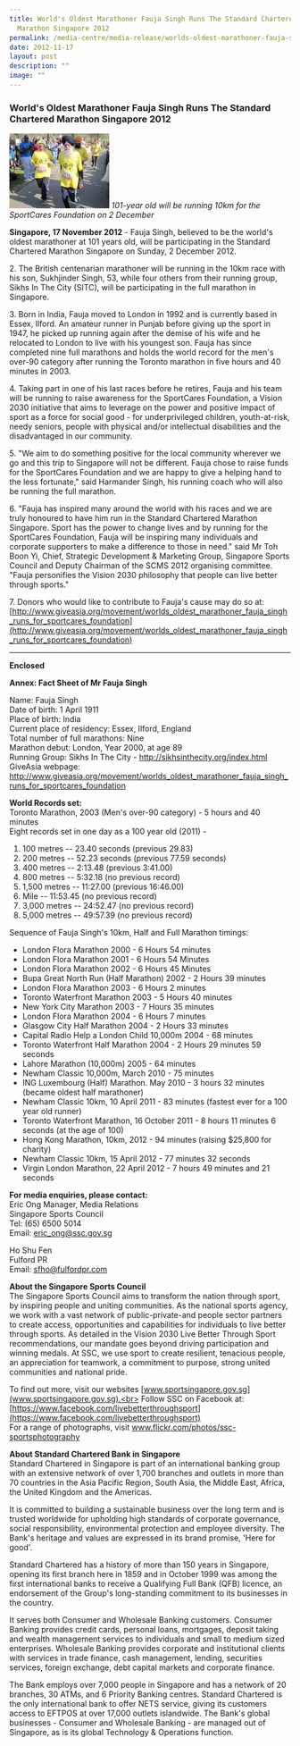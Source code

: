 ```yaml
---
title: World's Oldest Marathoner Fauja Singh Runs The Standard Chartered
  Marathon Singapore 2012
permalink: /media-centre/media-release/worlds-oldest-marathoner-fauja-singh-runs-the-sc-marathon-singapore-2012/
date: 2012-11-17
layout: post
description: ""
image: ""
---
```

### **World's Oldest Marathoner Fauja Singh Runs The Standard Chartered Marathon Singapore 2012**
![](/images/Media%20Centre/Media%20Release/2012/Nov/WORLDSOLDESTMARATHONERFAUJASINGHRUNSTHESTANDARDCHARTEREDMARATHONSINGAPORE2012MainPar0028Imagegif.gif)
*101-year old will be running 10km for the SportCares Foundation on 2 December*

**Singapore, 17 November 2012** - Fauja Singh, believed to be the world's oldest marathoner at 101 years old, will be participating in the Standard Chartered Marathon Singapore on Sunday, 2 December 2012.

2\. The British centenarian marathoner will be running in the 10km race with his son, Sukhjinder Singh, 53, while four others from their running group, Sikhs In The City (SITC), will be participating in the full marathon in Singapore.

3\. Born in India, Fauja moved to London in 1992 and is currently based in Essex, Ilford. An amateur runner in Punjab before giving up the sport in 1947, he picked up running again after the demise of his wife and he relocated to London to live with his youngest son. Fauja has since completed nine full marathons and holds the world record for the men's over-90 category after running the Toronto marathon in five hours and 40 minutes in 2003.

4\. Taking part in one of his last races before he retires, Fauja and his team will be running to raise awareness for the SportCares Foundation, a Vision 2030 initiative that aims to leverage on the power and positive impact of sport as a force for social good - for underprivileged children, youth-at-risk, needy seniors, people with physical and/or intellectual disabilities and the disadvantaged in our community.

5\. "We aim to do something positive for the local community wherever we go and this trip to Singapore will not be different. Fauja chose to raise funds for the SportCares Foundation and we are happy to give a helping hand to the less fortunate," said Harmander Singh, his running coach who will also be running the full marathon.

6\. "Fauja has inspired many around the world with his races and we are truly honoured to have him run in the Standard Chartered Marathon Singapore. Sport has the power to change lives and by running for the SportCares Foundation, Fauja will be inspiring many individuals and corporate supporters to make a difference to those in need." said Mr Toh Boon Yi, Chief, Strategic Development & Marketing Group, Singapore Sports Council and Deputy Chairman of the SCMS 2012 organising committee. "Fauja personifies the Vision 2030 philosophy that people can live better through sports."

7\. Donors who would like to contribute to Fauja's cause may do so at:
[http://www.giveasia.org/movement/worlds_oldest_marathoner_fauja_singh_runs_for_sportcares_foundation](http://www.giveasia.org/movement/worlds_oldest_marathoner_fauja_singh_runs_for_sportcares_foundation)

---

**Enclosed**

**Annex: Fact Sheet of Mr Fauja Singh**

Name: Fauja Singh
<br>Date of birth: 1 April 1911
<br>Place of birth: India
<br>Current place of residency: Essex, Ilford, England
<br>Total number of full marathons: Nine
<br>Marathon debut: London, Year 2000, at age 89
<br>Running Group: Sikhs In The City - http://sikhsinthecity.org/index.html
<br>GiveAsia webpage: http://www.giveasia.org/movement/worlds_oldest_marathoner_fauja_singh_runs_for_sportcares_foundation 

**World Records set:**
<br>Toronto Marathon, 2003 (Men's over-90 category) - 5 hours and 40 minutes
<br>Eight records set in one day as a 100 year old (2011) - 
1) 100 metres -- 23.40 seconds (previous 29.83)
2) 200 metres -- 52.23 seconds (previous 77.59 seconds) 
3) 400 metres -- 2:13.48 (previous 3:41.00)
4) 800 metres -- 5:32.18 (no previous record)
5) 1,500 metres -- 11:27.00 (previous 16:46.00)
6) Mile -- 11:53.45 (no previous record)
7) 3,000 metres -- 24:52.47 (no previous record)
8) 5,000 metres -- 49:57.39 (no previous record)

Sequence of Fauja Singh's 10km, Half and Full Marathon timings:
* London Flora Marathon 2000 - 6 Hours 54 minutes
* London Flora Marathon 2001 - 6 Hours 54 Minutes
* London Flora Marathon 2002 - 6 Hours 45 Minutes
* Bupa Great North Run (Half Marathon) 2002 - 2 Hours 39 minutes
* London Flora Marathon 2003 - 6 Hours 2 minutes
* Toronto Waterfront Marathon 2003 - 5 Hours 40 minutes
* New York City Marathon 2003 - 7 Hours 35 minutes
* London Flora Marathon 2004 - 6 Hours 7 minutes
* Glasgow City Half Marathon 2004 - 2 Hours 33 minutes
* Capital Radio Help a London Child 10,000m 2004 - 68 minutes
* Toronto Waterfront Half Marathon 2004 - 2 Hours 29 minutes 59 seconds
* Lahore Marathon (10,000m) 2005 - 64 minutes
* Newham Classic 10,000m, March 2010 - 75 minutes 
* ING Luxembourg (Half) Marathon. May 2010 - 3 hours 32 minutes (became oldest half marathoner)
* Newham Classic 10km, 10 April 2011 - 83 minutes (fastest ever for a 100 year old runner)
* Toronto Waterfront Marathon, 16 October 2011 - 8 hours 11 minutes 6 seconds (at the age of 100)
* Hong Kong Marathon, 10km, 2012 - 94 minutes (raising $25,800 for charity)
* Newham Classic 10km, 15 April 2012 - 77 minutes 32 seconds
* Virgin London Marathon, 22 April 2012 - 7 hours 49 minutes and 21 seconds


**For media enquiries, please contact:**
<br>
Eric Ong
Manager, Media Relations<br>
Singapore Sports Council<br>
Tel: (65) 6500 5014<br>
Email: [eric_ong@ssc.gov.sg](mailto:eric_ong@ssc.gov.sg)

Ho Shu Fen
<br>Fulford PR
<br>Email: [sfho@fulfordpr.com](mailto:sfho@fulfordpr.com)


**About the Singapore Sports Council**<br>
The Singapore Sports Council aims to transform the nation through sport, by inspiring people and uniting communities. As the national sports agency, we work with a vast network of public-private-and people sector partners to create access, opportunities and capabilities for individuals to live better through sports. As detailed in the Vision 2030 Live Better Through Sport recommendations, our mandate goes beyond driving participation and winning medals. At SSC, we use sport to create resilient, tenacious people, an appreciation for teamwork, a commitment to purpose, strong united communities and national pride.

To find out more, visit our websites [www.sportsingapore.gov.sg](www.sportsingapore.gov.sg).<br>
Follow SSC on Facebook at: [https://www.facebook.com/livebetterthroughsport](https://www.facebook.com/livebetterthroughsport)<br>
For a range of photographs, visit www.flickr.com/photos/ssc-sportsphotography

**About Standard Chartered Bank in Singapore**<br>
Standard Chartered in Singapore is part of an international banking group with an extensive network of over 1,700 branches and outlets in more than 70 countries in the Asia Pacific Region, South Asia, the Middle East, Africa, the United Kingdom and the Americas.

It is committed to building a sustainable business over the long term and is trusted worldwide for upholding high standards of corporate governance, social responsibility, environmental protection and employee diversity. The Bank's heritage and values are expressed in its brand promise, 'Here for good'.

Standard Chartered has a history of more than 150 years in Singapore, opening its first branch here in 1859 and in October 1999 was among the first international banks to receive a Qualifying Full Bank (QFB) licence, an endorsement of the Group's long-standing commitment to its businesses in the country.

It serves both Consumer and Wholesale Banking customers. Consumer Banking provides credit cards, personal loans, mortgages, deposit taking and wealth management services to individuals and small to medium sized enterprises. Wholesale Banking provides corporate and institutional clients with services in trade finance, cash management, lending, securities services, foreign exchange, debt capital markets and corporate finance.

The Bank employs over 7,000 people in Singapore and has a network of 20 branches, 30 ATMs, and 6 Priority Banking centres. Standard Chartered is the only international bank to offer NETS service, giving its customers access to EFTPOS at over 17,000 outlets islandwide. The Bank's global businesses - Consumer and Wholesale Banking - are managed out of Singapore, as is its global Technology & Operations function.
